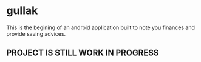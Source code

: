 # gullak

This is the begining of an android application built to note you finances and provide saving advices.

## PROJECT IS STILL WORK IN PROGRESS
